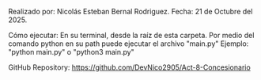 Realizado por: Nicolás Esteban Bernal Rodriguez.
Fecha: 21 de Octubre del 2025.

Cómo ejecutar: En su terminal, desde la raíz de esta carpeta. Por medio del comando python en su path puede ejecutar el archivo "main.py"
Ejemplo: "python main.py" o "python3 main.py"

GitHub Repository: https://github.com/DevNico2905/Act-8-Concesionario
